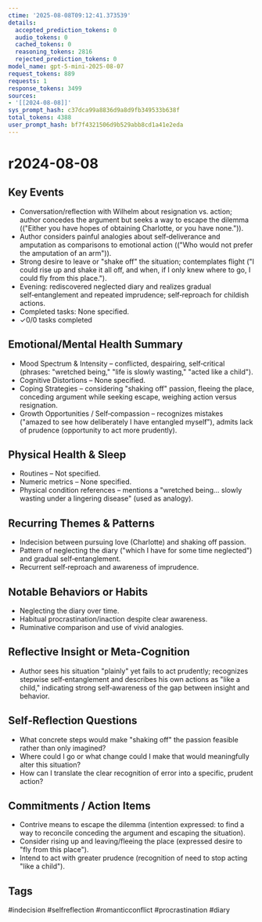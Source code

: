 ```yaml
---
ctime: '2025-08-08T09:12:41.373539'
details:
  accepted_prediction_tokens: 0
  audio_tokens: 0
  cached_tokens: 0
  reasoning_tokens: 2816
  rejected_prediction_tokens: 0
model_name: gpt-5-mini-2025-08-07
request_tokens: 889
requests: 1
response_tokens: 3499
sources:
- '[[2024-08-08]]'
sys_prompt_hash: c37dca99a8836d9a8d9fb349533b638f
total_tokens: 4388
user_prompt_hash: bf7f4321506d9b529abb8cd1a41e2eda
---
```

# r2024-08-08

## Key Events
- Conversation/reflection with Wilhelm about resignation vs. action; author concedes the argument but seeks a way to escape the dilemma (("Either you have hopes of obtaining Charlotte, or you have none.")).  
- Author considers painful analogies about self‑deliverance and amputation as comparisons to emotional action (("Who would not prefer the amputation of an arm")).  
- Strong desire to leave or "shake off" the situation; contemplates flight ("I could rise up and shake it all off, and when, if I only knew where to go, I could fly from this place.").  
- Evening: rediscovered neglected diary and realizes gradual self‑entanglement and repeated imprudence; self‑reproach for childish actions.  
- Completed tasks: None specified.  
- ✓0/0 tasks completed

## Emotional/Mental Health Summary
- Mood Spectrum & Intensity – conflicted, despairing, self‑critical (phrases: "wretched being," "life is slowly wasting," "acted like a child").  
- Cognitive Distortions – None specified.  
- Coping Strategies – considering "shaking off" passion, fleeing the place, conceding argument while seeking escape, weighing action versus resignation.  
- Growth Opportunities / Self‑compassion – recognizes mistakes ("amazed to see how deliberately I have entangled myself"), admits lack of prudence (opportunity to act more prudently).

## Physical Health & Sleep
- Routines – Not specified.  
- Numeric metrics – None specified.  
- Physical condition references – mentions a "wretched being... slowly wasting under a lingering disease" (used as analogy).

## Recurring Themes & Patterns
- Indecision between pursuing love (Charlotte) and shaking off passion.  
- Pattern of neglecting the diary ("which I have for some time neglected") and gradual self‑entanglement.  
- Recurrent self‑reproach and awareness of imprudence.

## Notable Behaviors or Habits
- Neglecting the diary over time.  
- Habitual procrastination/inaction despite clear awareness.  
- Ruminative comparison and use of vivid analogies.

## Reflective Insight or Meta‑Cognition
- Author sees his situation "plainly" yet fails to act prudently; recognizes stepwise self‑entanglement and describes his own actions as "like a child," indicating strong self‑awareness of the gap between insight and behavior.

## Self‑Reflection Questions
- What concrete steps would make "shaking off" the passion feasible rather than only imagined?  
- Where could I go or what change could I make that would meaningfully alter this situation?  
- How can I translate the clear recognition of error into a specific, prudent action?

## Commitments / Action Items
- Contrive means to escape the dilemma (intention expressed: to find a way to reconcile conceding the argument and escaping the situation).  
- Consider rising up and leaving/fleeing the place (expressed desire to "fly from this place").  
- Intend to act with greater prudence (recognition of need to stop acting "like a child").

## Tags
#indecision #selfreflection #romanticconflict #procrastination #diary